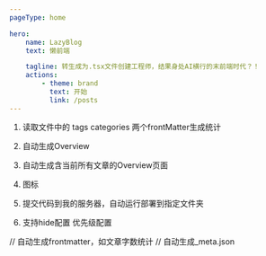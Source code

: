 ```yaml
---
pageType: home

hero:
    name: LazyBlog
    text: 懒前端

    tagline: 转生成为.tsx文件创建工程师，结果身处AI横行的末前端时代？！
    actions:
        - theme: brand
          text: 开始
          link: /posts
---
```


1. 读取文件中的 tags categories 两个frontMatter生成统计

2. 自动生成Overview

3. 自动生成含当前所有文章的Overview页面

4. 图标

5. 提交代码到我的服务器，自动运行部署到指定文件夹 

6. 支持hide配置 优先级配置

// 自动生成frontmatter，如文章字数统计
// 自动生成_meta.json